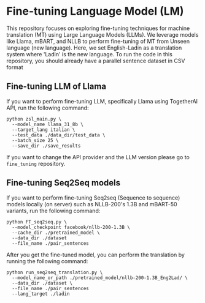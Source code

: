 # Fine-tuning Language Model (LM) 
This repository focuses on exploring fine-tuning techniques for machine translation (MT) using Large Language Models (LLMs). We leverage models like Llama, mBART, and NLLB to perform fine-tuning of MT from Unseen language (new language). Here, we set English-Ladin as a translation system where 'Ladin' is the new language. To run the code in this repository, you should already have a parallel sentence dataset in CSV format

## Fine-tuning LLM of Llama
If you want to perform fine-tuning LLM, specifically Llama using TogetherAI API, run the following command:
```
python zsl_main.py \
  --model_name llama_31_8b \
  --target_lang italian \
  --test_data ./data_dir/test_data \
  --batch_size 25 \
  --save_dir ./save_results
```
If you want to change the API provider and the LLM version please go to `fine_tuning` repository.

## Fine-tuning Seq2Seq models
If you want to perform fine-tuning Seq2seq (Sequence to sequence) models locally (on server) such as NLLB-200's 1.3B and mBART-50 variants, run the following command:
```
python FT_seq2seq.py \
  --model_checkpoint facebook/nllb-200-1.3B \
  --cache_dir ./pretrained_model \
  --data_dir ./dataset
  --file_name ./pair_sentences
```

After you get the fine-tuned model, you can perform the translation by running the following command:
```
python run_seq2seq_translation.py \
  --model_name_or_path ./pretrained_model/nllb-200-1.3B_Eng2Lad/ \
  --data_dir ./dataset \
  --file_name ./pair_sentences
  --lang_target ./ladin
```
